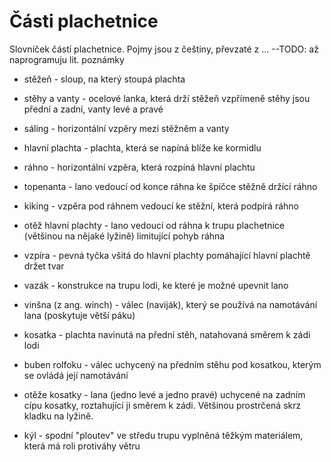 # Části plachetnice

Slovníček částí plachetnice. Pojmy jsou z češtiny, převzaté z ...
--TODO: až naprogramuju lit. poznámky

- stěžeň - sloup, na který stoupá plachta
- stěhy a vanty - ocelové lanka, která drží stěžeň vzpřímeně
    stěhy jsou přední a zadní, vanty levé a pravé
- sáling - horizontální vzpěry mezi stěžněm a vanty
- hlavní plachta - plachta, která se napíná blíže ke kormidlu
- ráhno - horizontální vzpěra, která rozpíná hlavní plachtu
- topenanta - lano vedoucí od konce ráhna ke špičce stěžně držící ráhno
- kiking - vzpěra pod ráhnem vedoucí ke stěžní, která podpírá ráhno
- otěž hlavní plachty - lano vedoucí od ráhna k trupu plachetnice (většinou na
    nějaké lyžině) limitující pohyb ráhna
- vzpíra - pevná tyčka všitá do hlavní plachty pomáhající hlavní plachtě držet
    tvar

- vazák - konstrukce na trupu lodi, ke které je možné upevnit lano
- vinšna (z ang. winch) - válec (naviják), který se používá na namotávání lana
    (poskytuje větší páku)

- kosatka - plachta navinutá na přední stěh, natahovaná směrem k zádi lodi
- buben rolfoku - válec uchycený na předním stěhu pod kosatkou, kterým se ovládá
    její namotávání
- otěže kosatky - lana (jedno levé a jedno pravé) uchycené na zadním cípu
    kosatky, roztahující ji směrem k zádi. Většinou prostrčená skrz kladku na
    lyžině.

- kýl - spodní "ploutev" ve středu trupu vyplněná těžkým materiálem, která
    má roli protiváhy větru
